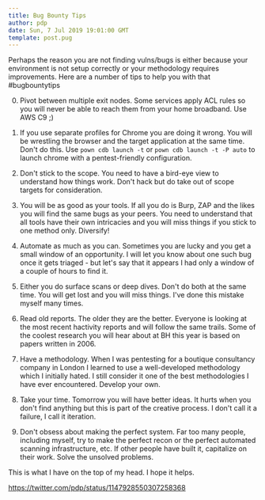 ```yaml
---
title: Bug Bounty Tips
author: pdp
date: Sun, 7 Jul 2019 19:01:00 GMT
template: post.pug
---
```


Perhaps the reason you are not finding vulns/bugs is either because your environment is not setup correctly or your methodology requires improvements. Here are a number of tips to help you with that #bugbountytips

0. Pivot between multiple exit nodes. Some services apply ACL rules so you will never be able to reach them from your home broadband. Use AWS C9 ;)

1. If you use separate profiles for Chrome you are doing it wrong. You will be wrestling the browser and the target application at the same time. Don't do this. Use `pown cdb launch -t` or `pown cdb launch -t -P auto` to launch chrome with a pentest-friendly configuration.

2. Don't stick to the scope. You need to have a bird-eye view to understand how things work. Don't hack but do take out of scope targets for consideration.

3. You will be as good as your tools. If all you do is Burp, ZAP and the likes you will find the same bugs as your peers. You need to understand that all tools have their own intricacies and you will miss things if you stick to one method only. Diversify!

4. Automate as much as you can. Sometimes you are lucky and you get a small window of an opportunity. I will let you know about one such bug once it gets triaged - but let's say that it appears I had only a window of a couple of hours to find it.

5. Either you do surface scans or deep dives. Don't do both at the same time. You will get lost and you will miss things. I've done this mistake myself many times.

6. Read old reports. The older they are the better. Everyone is looking at the most recent hactivity reports and will follow the same trails. Some of the coolest research you will hear about at BH this year is based on papers written in 2006.

7. Have a methodology. When I was pentesting for a boutique consultancy company in London I learned to use a well-developed methodology which I initially hated. I still consider it one of the best methodologies I have ever encountered. Develop your own.

8. Take your time. Tomorrow you will have better ideas. It hurts when you don't find anything but this is part of the creative process. I don't call it a failure, I call it iteration.

9. Don't obsess about making the perfect system. Far too many people, including myself, try to make the perfect recon or the perfect automated scanning infrastructure, etc. If other people have built it, capitalize on their work. Solve the unsolved problems.

This is what I have on the top of my head. I hope it helps.

https://twitter.com/pdp/status/1147928550307258368
